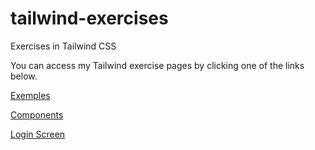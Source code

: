# tailwind-exercises
 Exercises in Tailwind CSS

 You can access my Tailwind exercise pages by clicking one of the links below.

 <a href="https://matheus-pombeiro.github.io/tailwind-exercises/src/index.html" target="_blank" rel="noopener noreferrer">Exemples</a>

 <a href="https://matheus-pombeiro.github.io/tailwind-exercises/src/card.html" target="_blank" rel="noopener noreferrer">Components</a>

 <a href="https://matheus-pombeiro.github.io/tailwind-exercises/src/login.html" target="_blank" rel="noopener noreferrer">Login Screen</a>